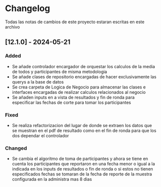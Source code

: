 # Changelog

Todas las notas de cambios de este proyecto estaran escritas en este archivo

## [12.1.0] - 2024-05-21

### Added
- Se añade controlador encargador de orquestar los calculos de la media de todos y participantes de misma metodologia
- Se añade clases de repositorio encargadas de hacer exclusivamente las querys a la base de datos
- Se crea carpeta de Logica de Negocio para almacenar las clases e interfaces encargadas de realizar calculos relacionados al negocio
- Se añaden inputs en a vista de resultados y fin de ronda para especificar las fechas de corte para tomar los participantes 

### Fixed
- Se realiza refactorizacion del lugar de donde se extraen los datos que se muestran en el pdf de resultado como en el fin de ronda para que los dos dependar el controlador

### Changed
- Se cambia el algoritmo de toma de participantes y ahora se tiene en cuenta los participantes que reportaron en una fecha menor o igual a la indicada en los inputs de resultados o fin de ronda o si estos no tienen especificados fechas se tomaran de la fecha de reporte de la muestra configurada en la administra mas 8 dias